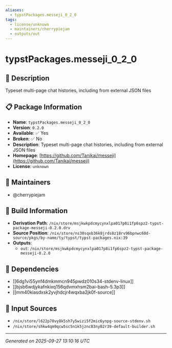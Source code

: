 ```yaml
---
aliases:
  - typstPackages.messeji_0_2_0
tags:
  - license/unknown
  - maintainers/cherrypiejam
  - outputs/out
---
```


# typstPackages.messeji_0_2_0

## 📝 Description

Typeset multi-page chat histories, including from external JSON files

## 📋 Package Information

- **Name**: `typstPackages.messeji_0_2_0`
- **Version**: `0.2.0`
- **Available**: ✅ Yes
- **Broken**: ✅ No
- **Description**: Typeset multi-page chat histories, including from external JSON files
- **Homepage**: [https://github.com/Tanikai/messeji](https://github.com/Tanikai/messeji)
- **License**: `unknown`
## 👥 Maintainers

- @cherrypiejam


## 🔧 Build Information

- **Derivation Path**: `/nix/store/msjkwkpdcmycynxlpa017p8i1fp6spz2-typst-package-messeji-0.2.0.drv`
- **Source Position**: `/nix/store/ns30sqxb36k8jrds8z18rv96bpnwc60d-source/pkgs/by-name/ty/typst/typst-packages.nix:39`
- **Outputs**:
  - `out`:  `/nix/store/msjkwkpdcmycynxlpa017p8i1fp6spz2-typst-package-messeji-0.2.0`

## 🔗 Dependencies

- [[6dg1vi55ynf4dmkmmcn945pwdz010s34-stdenv-linux]]
- [[bjsb6wdjykafnkixq156qdvmxhsm2bai-bash-5.3p3]]
- [[mm40kiasdxsk2yvjhdcjr4wqxba2jk0f-source]]

## 📁 Input Sources

- `/nix/store/l622p70vy8k5sh7y5wizi5f2mic6ynpg-source-stdenv.sh`
- `/nix/store/shkw4qm9qcw5sc5n1k5jznc83ny02r39-default-builder.sh`

---
*Generated on 2025-09-27 13:10:16 UTC*
